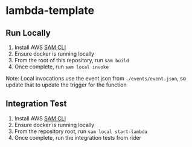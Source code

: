 # lambda-template

## Run Locally

1. Install AWS [SAM CLI](https://docs.aws.amazon.com/serverless-application-model/latest/developerguide/install-sam-cli.html)
2. Ensure docker is running locally
3. From the root of this repository, run `sam build`
4. Once complete, run `sam local invoke`

Note: Local invocations use the event json from `./events/event.json`, so update that to update the trigger for the function

## Integration Test

1. Install AWS [SAM CLI](https://docs.aws.amazon.com/serverless-application-model/latest/developerguide/install-sam-cli.html)
2. Ensure docker is running locally
3. From the repository root, run `sam local start-lambda`
4. Once complete, run the integration tests from rider